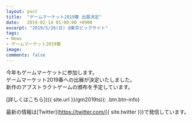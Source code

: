 ```yaml
---
layout: post
title:  "ゲームマーケット2019春 出展決定"
date:   2019-02-14 01:00:00 +0900
excerpt: "2019/5/26(日) @東京ビックサイト"
tags:
- News
- ゲームマーケット2019春
image: 
comments: false
---
```


今年もゲームマーケットに参加します。  
ゲームマーケット2019春への出展が決定いたしました。  
新作のアブストラクトゲームの頒布を予定しています。

[詳しくはこちら]({{ site.url }}/gm2019ts){: .btn.btn-info}

最新の情報は[Twitter](https://twitter.com/{{ site.twitter }})で発信しています。
